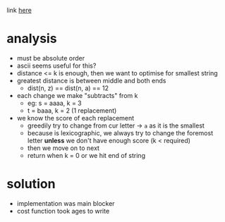 link [here](https://leetcode.com/contest/weekly-contest-392/problems/lexicographically-smallest-string-after-operations-with-constraint/)

# analysis 

- must be absolute order 
- ascii seems useful for this? 
- distance <= k is enough, then we want to optimise for smallest string
- greatest distance is between middle and both ends
	- dist(n, z) == dist(n, a) == 12 
- each change we make "subtracts" from k 
	- eg: s = aaaa, k = 3 
	- t = baaa, k = 2 (1 replacement)
- we know the score of each replacement
	- greedily try to change from cur letter -> `a` as it is the smallest 
	- because is lexicographic, we always try to change the foremost letter **unless** we don't have enough score (k < required) 
	- then we move on to next
	- return when k = 0 or we hit end of string 
# solution
- implementation was main blocker
- cost function took ages to write